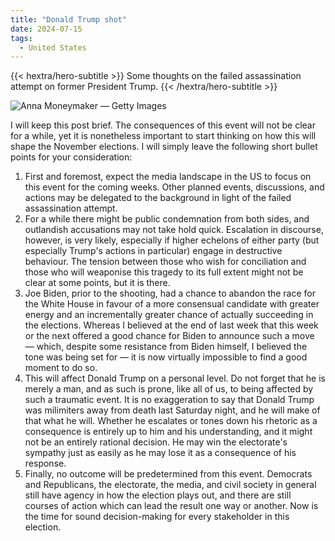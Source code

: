 ```yaml
---
title: "Donald Trump shot"
date: 2024-07-15
tags:
  - United States
---
```


{{< hextra/hero-subtitle >}}
  Some thoughts on the failed assassination attempt on former President Trump.
{{< /hextra/hero-subtitle >}}

![](/images/trump-shot.jpg "Anna Moneymaker — Getty Images")

I will keep this post brief. The consequences of this event will not be clear for a while, yet it is nonetheless important to start thinking on how this will shape the November elections. I will simply leave the following short bullet points for your consideration:

1. First and foremost, expect the media landscape in the US to focus on this event for the coming weeks. Other planned events, discussions, and actions may be delegated to the background in light of the failed assassination attempt.
2. For a while there might be public condemnation from both sides, and outlandish accusations may not take hold quick. Escalation in discourse, however, is very likely, especially if higher echelons of either party (but especially Trump's actions in particular) engage in destructive behaviour. The tension between those who wish for conciliation and those who will weaponise this tragedy to its full extent might not be clear at some points, but it is there.
3. Joe Biden, prior to the shooting, had a chance to abandon the race for the White House in favour of a more consensual candidate with greater energy and an incrementally greater chance of actually succeeding in the elections. Whereas I believed at the end of last week that this week or the next offered a good chance for Biden to announce such a move — which, despite some resistance from Biden himself, I believed the tone was being set for — it is now virtually impossible to find a good moment to do so.
4. This will affect Donald Trump on a personal level. Do not forget that he is merely a man, and as such is prone, like all of us, to being affected by such a traumatic event. It is no exaggeration to say that Donald Trump was milimiters away from death last Saturday night, and he will make of that what he will. Whether he escalates or tones down his rhetoric as a consequence is entirely up to him and his understanding, and it might not be an entirely rational decision. He may win the electorate's sympathy just as easily as he may lose it as a consequence of his response.
5. Finally, no outcome will be predetermined from this event. Democrats and Republicans, the electorate, the media, and civil society in general still have agency in how the election plays out, and there are still courses of action which can lead the result one way or another. Now is the time for sound decision-making for every stakeholder in this election.